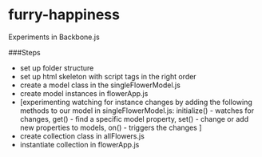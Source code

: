 # furry-happiness
Experiments in Backbone.js

###Steps
* set up folder structure
* set up html skeleton with script tags in the right order
* create a model class in the singleFlowerModel.js
* create model instances in flowerApp.js
* [experimenting watching for instance changes by adding the following methods to our model in singleFlowerModel.js:
    initialize() - watches for changes,
    get() - find a specific model property,
    set() - change or add new properties to models,
    on() - triggers the changes
  ]
* create collection class in allFlowers.js
* instantiate collection in flowerApp.js
